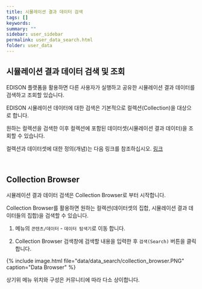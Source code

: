 ```yaml
---
title: 시뮬레이션 결과 데이터 검색
tags: []
keywords:
summary: ""
sidebar: user_sidebar
permalink: user_data_search.html
folder: user_data
---
```



## 시뮬레이션 결과 데이터 검색 및 조회

EDISON 플랫폼을 활용하면 다른 사용자가 실행하고 공유한 시뮬레이션 결과 데이터를 검색하고 조회할 있습니다. 

EDISON 시뮬레이션 데이터에 대한 검색은 기본적으로 컬렉션(Collection)을 대상으로 합니다. 

원하는 컬렉션을 검색한 이후 컬렉션에 포함된 데이터셋(시뮬레이션 결과 데이터)을 조회할 수 있습니다. 

컬렉션과 데이터셋에 대한 정의(개념)는 다음 링크를 참조하십시오. [링크](./user_data_intro.html)

<br>

## Collection Browser

시뮬레이션 결과 데이터 검색은 Collection Browser로 부터 시작합니다.  

Collection Browser를 활용하면 원하는 컬렉션(데이터셋의 집합, 시뮬레이션 결과 데이터들의 집합)을 검색할 수 있습니다.  

1. 메뉴의 `콘텐츠/데이터` - `데이터 탐색기`로 이동 합니다.

1. Collection Browser 검색창에 검색할 내용을 입력한 후 `검색(Search)` 버튼을 클릭합니다. 

{% include image.html file="data/data_search/collection_browser.PNG" caption="Data Browser" %}


상기위 메뉴 위치와 구성은 커뮤니티에 따라 다소 상이합니다. 

<br>


